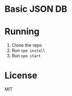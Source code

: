 # Basic JSON DB

# Running
 1. Clone the repo
 1. Run `npm install`
 1. Run `npm start`

# License
MIT
